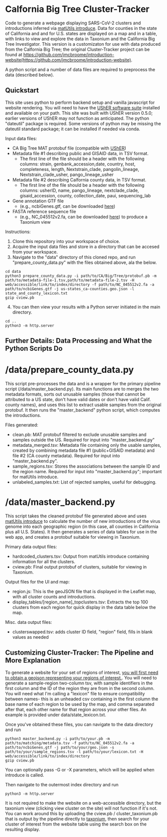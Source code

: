 # Calfornia Big Tree Cluster-Tracker
Code to generate a webpage displaying SARS-CoV-2 clusters and introductions inferred via [matUtils introduce](https://usher-wiki.readthedocs.io/en/latest/matUtils.html#introduce). Data for counties in the state of California and and for U.S. states are displayed on a map and in a table, with links to view and explore the data in Taxonium and the California Big Tree Investigator. This version is a customizaton for use with data produced from the Calfornia Big Tree; the original Cluster-Tracker project can be found at https://github.com/jmcbroome/introduction-website(https://github.com/jmcbroome/introduction-website). 

A python script and a number of data files are required to preprocess the data (described below).

## Quickstart

This site uses python to perform backend setup and vanilla javascript for website rendering. You will need to have the [UShER software suite](https://usher-wiki.readthedocs.io/en/latest/Installation.html) installed and available on your path. This site was built with UShER version 0.5.0; earlier versions of UShER may not function as anticipated. The python "dateutil" package is required. Some versions of python may be missing the dateutil standard package; it can be installed if needed via conda.

Input data files:
- CA Big Tree MAT protobuf file (compatible with [UShER](https://usher-wiki.readthedocs.io/en/latest/matUtils.html#the-mutation-annotated-tree-mat-protocol-buffer-pb))
- Metadata file #1 describing public and GISAID data, in TSV format.
  - The first line of the file should be a header with the following columns: strain, genbank_accession,date, country, host, completeness, length, Nextstrain_clade, pangolin_lineage, Nextstrain_clade_usher, pango_lineage_usher
- Metadata file #2 describing Calfornia county data, in TSV format. 
  - The first line of the file should be a header with the following columns: usherID, name, pango_lineage, nextclade_clade, gisaid_accession, county, collection_date, paui, sequencing_lab
- Gene annotation GTF file 
  - (e.g., ncbiGenes.gtf, can be downloaded [here](https://usher-wiki.readthedocs.io/en/latest/_downloads/2052d9a7147253e32a3420939550ac63/ncbiGenes.gtf))
- FASTA reference sequence file 
  - (e.g., NC_045512v2.fa, can be downloaded [here](https://raw.githubusercontent.com/yatisht/usher/5e83b71829dbe54a37af845fd23d473a8f67b839/test/NC_045512v2.fa)) to produce a Taxonium view

Instructions:
1. Clone this repository into your workspace of choice.
2. Acquire the input data files and store in a directory that can be accesed from your workspace.
3. Navigate to the "data" directory of this cloned repo, and run "prepare_county_data.py" with the files obtained above, ala the below.

```
cd data
python3 prepare_county_data.py -i path/to/CA/Big/Tree/protobuf.pb -m path/to/metadata-file-1.tsv,path/to/metadata-file-2.tsv -H web/accessible/link/to/index/directory -f path/to/NC_045512v2.fa -a path/to/ncbiGenes.gtf -j us-states_ca-counties.geo.json -l state_and_county_lexicon.txt
gzip cview.pb
```

4. You can then view your results with a Python server initiated in the main directory.

```
cd ..
python3 -m http.server
```

## Further Details: Data Processing and What the Python Scripts Do

# /data/prepare_county_data.py 

This script pre-processes the data and is a wrapper for the primary pipeline script (/data/master_backend.py). Its main functions are to merges the two metadata formats, sorts out unusable samples (those that cannot be attributed to a US state, don't have valid dates or don't have valid Calif. county names), and uses this list to extract usable samples from the original protobuf. It then runs the "master_backend" python script, which computes the introductions.

Files generated:
- clean.pb: MAT protobuf filtered to exclude unusable samples and samples outside the US. Required for input into "master_backend.py"
- metadata_merged.tsv: Metadata file containing only the usable samples, created by combining metadata file #1 (public+GISAID metadata) and file #2 (CA county metadata). Required for input into "master_backend.py".
- sample_regions.tsv: Stores the associations between the sample ID and the region name. Required for input into "master_backend.py"; important for matUtils introduce.
- unlabeled_samples.txt: List of rejected samples, useful for debugging.

# /data/master_backend.py

This script takes the cleaned protobuf file generated above and uses [matUtils introduce](https://usher-wiki.readthedocs.io/en/latest/matUtils.html#introduce) to calculate the number of new introductions of the virus genome into each geographic region (in this case, all counties in California plus all U.S. States). It then generates a series of data tables for use in the web app, and creates a protobuf suitable for viewing in Taxonium.

Primary data output files:
- hardcoded_clusters.tsv: Output from matUtils introduce containing information for all the clusters.
- cview.pb: Final output protobuf of clusters, suitable for viewing in Taxonium.

Output files for the UI and map:
- region.js: This is the geoJSON file that is displayed in the Leaflet map, with all cluster counts and introductions.
- display_tables/[region_name]_topclusters.tsv: Extracts the top 100 clusters from each region for quick display in the data table below the map.

Misc. data output files:
- clusterswapped.tsv: adds cluster ID field, "region" field, fills in blank values as needed

## Customizing Cluster-Tracker: The Pipeline and More Explanation

To generate a website for your set of regions of interest, [you will first need to obtain a geojson representing your regions of interest.](https://geojson-maps.ash.ms). You will need to generate a sample-region two-column tsv, with sample identifiers in the first column and the ID of the region they are from in the second column. You will need what I'm calling a "lexicon" file to ensure compatibility between names- this is an unheaded csv containing in the first column the base name of each region to be used by the map, and comma separated after that, each other name for that region across your other files. An example is provided under data/state_lexicon.txt.

Once you've obtained these files, you can navigate to the data directory and run

```
python3 master_backend.py -i path/to/your.pb -m path/to/matching/metadata.tsv -f path/to/NC_045512v2.fa -a path/to/ncbiGenes.gtf -j path/to/your/geo.json -s path/to/your/sample_regions.tsv -l path/to/your/lexicon.txt -H web/accessible/link/to/index/directory
gzip cview.pb
```

You can optionally pass -G or -X parameters, which will be applied when introduce is called. 

Then navigate to the outermost index directory and run 
```
python3 -m http.server
```

It is not required to make the website on a web-accessible directory, but the taxonium view (clicking view cluster on the site) will not function if it's not. You can work around this by uploading the cview.pb / cluster_taxonium.pb that is output by the pipeline directly to [taxonium](https://cov2tree.org/), then search for your cluster of interest from the website table using the search box on the resulting display. 
